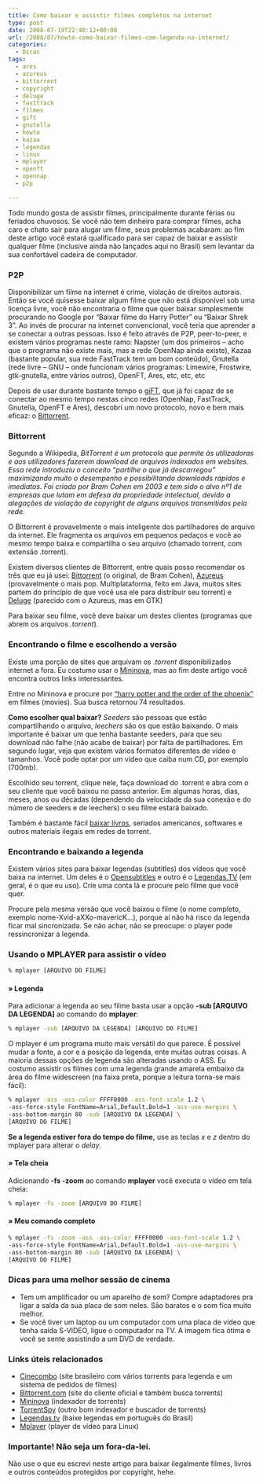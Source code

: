 ```yaml
---
title: Como baixar e assistir filmes completos na internet
type: post
date: 2008-07-19T22:40:12+00:00
url: /2008/07/howto-como-baixar-filmes-com-legenda-na-internet/
categories:
  - Dicas
tags:
  - ares
  - azureus
  - bittorrent
  - copyright
  - deluge
  - fasttrack
  - filmes
  - gift
  - gnutella
  - howto
  - kazaa
  - legendas
  - linux
  - mplayer
  - openft
  - opennap
  - p2p

---
```

Todo mundo gosta de assistir filmes, principalmente durante férias ou feriados chuvosos. Se você não tem dinheiro para comprar filmes, acha caro e chato sair para alugar um filme, seus problemas acabaram: ao fim deste artigo você estará qualificado para ser capaz de baixar e assistir qualquer filme (inclusive ainda não lançados aqui no Brasil) sem levantar da sua confortável cadeira de computador.

### P2P

Disponibilizar um filme na internet é crime, violação de direitos autorais. Então se você quisesse baixar algum filme que não está disponível sob uma licença livre, você não encontraria o filme que quer baixar simplesmente procurando no Google por “Baixar filme do Harry Potter” ou “Baixar Shrek 3”. Ao invés de procurar na internet convencional, você teria que aprender a se conectar a outras pessoas. Isso é feito através de P2P, peer-to-peer, e existem vários programas neste ramo: Napster (um dos primeiros – acho que o programa não existe mais, mas a rede OpenNap ainda existe), Kazaa (bastante popular, sua rede FastTrack tem um bom conteúdo), Gnutella (rede livre – GNU – onde funcionam vários programas: Limewire, Frostwire, gtk-gnutella, entre vários outros), OpenFT, Ares, etc, etc, etc

Depois de usar durante bastante tempo o [giFT][1], que já foi capaz de se conectar ao mesmo tempo nestas cinco redes (OpenNap, FastTrack, Gnutella, OpenFT e Ares), descobri um novo protocolo, novo e bem mais eficaz: o [Bittorrent][2].

### Bittorrent

Segundo a Wikipedia, _BitTorrent é um protocolo que permite às utilizadoras e aos utilizadores fazerem download de arquivos indexados em websites. Essa rede introduziu o conceito “partilhe o que já descarregou” maximizando muito o desempenho e possibilitando downloads rápidos e imediatos. Foi criado por Bram Cohen em 2003 e tem sido o alvo nº1 de empresas que lutam em defesa da propriedade intelectual, devido a alegações de violação de copyright de alguns arquivos transmitidos pela rede._

O Bittorrent é provavelmente o mais inteligente dos partilhadores de arquivo da internet. Ele fragmenta os arquivos em pequenos pedaços e você ao mesmo tempo baixa e compartilha o seu arquivo (chamado torrent, com extensão .torrent).

Existem diversos clientes de Bittorrent, entre quais posso recomendar os três que eu já usei: [Bittorrent][2] (o original, de Bram Cohen), [Azureus][3] (provavelmente o mais pop. Multiplataforma, feito em Java, muitos sites partem do princípio de que você usa ele para distribuir seu torrent) e [Deluge][4] (parecido com o Azureus, mas em GTK)

Para baixar seu filme, você deve baixar um destes clientes (programas que abrem os arquivos _.torrent_).

### Encontrando o filme e escolhendo a versão

Existe uma porção de sites que arquivam os _.torrent_ disponibilizados internet a fora. Eu costumo usar o [Mininova][5], mas ao fim deste artigo você encontra outros links interessantes.

Entre no Mininova e procure por [“harry potter and the order of the phoenix”][6] em filmes (movies). Sua busca retornou 74 resultados.

**Como escolher qual baixar?** _Seeders_ são pessoas que estão compartilhando o arquivo, _leechers_ são os que estão baixando. O mais importante é baixar um que tenha bastante seeders, para que seu download não falhe (não acabe de baixar) por falta de partilhadores. Em segundo lugar, veja que existem vários formatos diferentes de vídeo e tamanhos. Você pode optar por um vídeo que caiba num CD, por exemplo (700mb).

Escolhido seu torrent, clique nele, faça download do .torrent e abra com o seu cliente que você baixou no passo anterior. Em algumas horas, dias, meses, anos ou décadas (dependendo da velocidade da sua conexão e do número de seeders e de leechers) o seu filme estará baixado.

Também é bastante fácil [baixar livros][7], seriados americanos, softwares e outros materiais ilegais em redes de torrent.

### Encontrando e baixando a legenda

Existem vários sites para baixar legendas (subtitles) dos vídeos que você baixa na internet. Um deles é o [Opensubtitles][8] e outro é o [Legendas.TV][9] (em geral, é o que eu uso). Crie uma conta lá e procure pelo filme que você quer.

Procure pela mesma versão que você baixou o filme (o nome completo, exemplo nome-Xvid-aXXo-mavericK…), porque aí não há risco da legenda ficar mal sincronizada. Se não achar, não se preocupe: o player pode ressincronizar a legenda.

### Usando o MPLAYER para assistir o vídeo

```bash
% mplayer [ARQUIVO DO FILME]
```

#### » Legenda

Para adicionar a legenda ao seu filme basta usar a opção **-sub [ARQUIVO DA LEGENDA]** ao comando do **mplayer**:

```bash
% mplayer -sub [ARQUIVO DA LEGENDA] [ARQUIVO DO FILME]
```

O mplayer é um programa muito mais versátil do que parece. É possível mudar a fonte, a cor e a posição da legenda, ente muitas outras coisas. A maioria dessas opções de legenda são alteradas usando o ASS. Eu costumo assistir os filmes com uma legenda grande amarela embaixo da área do filme widescreen (na faixa preta, porque a leitura torna-se mais fácil):

```bash
% mplayer -ass -ass-color FFFF0000 -ass-font-scale 1.2 \
-ass-force-style FontName=Arial,Default.Bold=1 -ass-use-margins \
-ass-bottom-margin 80 -sub [ARQUIVO DA LEGENDA] \
[ARQUIVO DO FILME]
```

**Se a legenda estiver fora do tempo do filme,** use as teclas _x_ e _z_ dentro do mplayer para alterar o _delay_.

#### » Tela cheia

Adicionando **-fs -zoom** ao comando **mplayer** você executa o vídeo em tela cheia:

```bash
% mplayer -fs -zoom [ARQUIVO DO FILME]
```

#### » Meu comando completo

```bash
% mplayer -fs -zoom -ass -ass-color FFFF0000 -ass-font-scale 1.2 \
-ass-force-style FontName=Arial,Default.Bold=1 -ass-use-margins \
-ass-bottom-margin 80 -sub [ARQUIVO DA LEGENDA] \
[ARQUIVO DO FILME]
```

### Dicas para uma melhor sessão de cinema

  * Tem um amplificador ou um aparelho de som? Compre adaptadores pra ligar a saída da sua placa de som neles. São baratos e o som fica muito melhor.
  * Se você tiver um laptop ou um computador com uma placa de vídeo que tenha saída S-VIDEO, ligue o computador na TV. A imagem fica ótima e você se sente assistindo a um DVD de verdade.

### Links úteis relacionados

  * [Cinecombo][10] (site brasileiro com vários torrents para legenda e um sistema de pedidos de filmes)</a>
  * [Bittorrent.com][2] (site do cliente oficial e também busca torrents)
  * [Mininova][5] (indexador de torrents)
  * [TorrentSpy][11] (outro bom indexador e buscador de torrents)
  * [Legendas.tv][9] (baixe legendas em português do Brasil)
  * [Mplayer][12] (player de vídeo para Linux)

### Importante! Não seja um fora-da-lei.

Não use o que eu escrevi neste artigo para baixar ilegalmente filmes, livros e outros conteúdos protegidos por copyright, hehe.

 [1]: http://gift.sourceforge.net/
 [2]: http://www.bittorrent.com/
 [3]: http://azureus.sourceforge.net/
 [4]: http://www.deluge-torrent.org/
 [5]: http://www.mininova.org/
 [6]: http://www.mininova.org/search/harry+potter+and+the+order+of+the+phoenix/4
 [7]: http://tiagomadeira.com/2007/07/como-baixar-harry-potter-7/
 [8]: http://www.opensubtitles.org/pt
 [9]: http://www.legendas.tv/
 [10]: http://cinecombo.blogspot.com/
 [11]: http://www.torrentspy.com/
 [12]: http://www.mplayerhq.hu/

